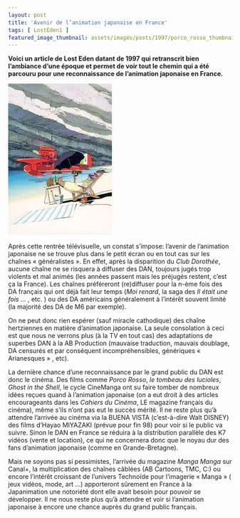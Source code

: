 ```yaml
---
layout: post
title: 'Avenir de l’animation japonaise en France'
tags: [ LostEden1 ]
featured_image_thumbnail: assets/images/posts/1997/porco_rosso_thumbnail.jpg
---
```


**Voici un article de Lost Eden datant de 1997 qui retranscrit bien l’ambiance d’une époque et permet de voir tout le chemin qui a été parcouru pour une reconnaissance de l’animation japonaise en France.**

![Porco Rosso](assets/images/posts/1997/porco_rosso.jpg#left) 

Après cette rentrée télévisuelle, un constat s’impose: l’avenir de l’animation japonaise ne se trouve plus dans le petit écran ou en tout cas sur les chaînes « généralistes ». En effet, après la disparition du *Club Dorothée*, aucune chaîne ne se risquera à diffuser des DAN, toujours jugés trop violents et mal animés (les années passent mais les préjugés restent, c’est ça la France). Les chaînes préféreront (re)diffuser pour la n-ème fois des DA français qui ont déjà fait leur temps (*Moi renard*, la saga des *Il était une fois …* , etc. ) ou des DA américains généralement à l’intérêt souvent limité (la majorité des DA de M6 par exemple). 

On ne peut donc rien espérer (sauf miracle cathodique) des chaîne hertziennes en matière d’animation japonaise. La seule consolation à ceci est que nous ne verrons plus (à la TV en tout cas) des adaptations de superbes DAN à la AB Production (mauvaise traduction, mauvais doublage, DA censurés et par conséquent incompréhensibles, génériques « Arianesques » , etc). 

La dernière chance d’une reconnaissance par le grand public du DAN est donc le cinéma. Des films comme *Porco Rosso*, *le tombeau des lucioles*, *Ghost in the Shell*, le cycle CineManga ont su faire tomber de nombreux idées reçues quand à l’animation japonaise (on a eut droit à des articles encourageants dans les *Cahiers du Cinéma*, LE magazine français du cinéma), même s’ils n’ont pas eut le succès mérité. Il ne reste plus qu’à attendre l’arrivée au cinéma via la BUENA VISTA (c’est-à-dire Walt DISNEY) des films d’Hayao MIYAZAKI (prévue pour fin 98) pour voir si le public va suivre. Sinon le DAN en France se réduira à la distribution parallèle des K7 vidéos (vente et location), ce qui ne concernera donc que le noyau dur des fans d’animation japonaise (comme en Grande-Bretagne). 

Mais ne soyons pas si pessimistes, l’arrivée du magazine *Manga Manga* sur Canal+, la multiplication des chaînes câblées (AB Cartoons, TMC, C:) ou encore l’intérêt croissant de l’univers Technoïde pour l’imagerie « Manga » ( jeux vidéos, mode, art …) apporteront sûrement en France à la Japanimation une notoriété dont elle avait besoin pour pouvoir se développer. Il ne nous reste plus qu’à attendre et voir si l’animation japonaise à encore une chance auprès du grand public français.